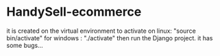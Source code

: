 # HandySell-ecommerce
it is created on the virtual environment 
to activate
on linux: "source bin/activate"
for windows : "./activate"
then run the Django project.
it has some bugs...
